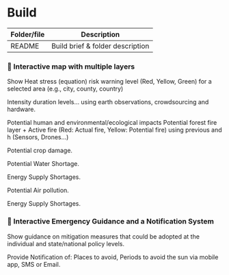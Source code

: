 # Build

| Folder/file        | Description      |
| ------------- |-------------|
| README       | Build brief & folder description |

### :pushpin: Interactive map with multiple layers

Show Heat stress (equation) risk warning level (Red, Yellow, Green) for a selected area (e.g., city, county, country)

Intensity duration levels… using earth observations, crowdsourcing and hardware.

Potential human and environmental/ecological impacts
Potential forest fire layer + Active fire (Red: Actual fire, Yellow: Potential fire) using previous and h (Sensors, Drones...)

Potential crop damage.

Potential Water Shortage.

Energy Supply Shortages.

Potential Air pollution.

Energy Supply Shortages.

### :pushpin: Interactive Emergency Guidance and a Notification System

Show guidance on mitigation measures that could be adopted at the individual and state/national policy levels.

Provide Notification of: Places to avoid, Periods to avoid the sun via mobile app, SMS or Email.
